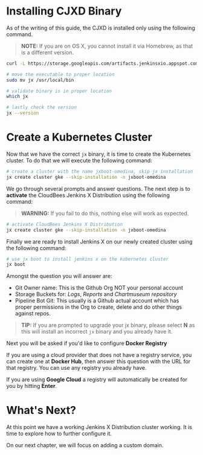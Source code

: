 # Installing CJXD Binary

As of the writing of this guide, the CJXD is installed only using the following command.

> **NOTE:** If you are on OS X, you cannot install it via Homebrew, as that is a different version.

```bash
curl -L https://storage.googleapis.com/artifacts.jenkinsxio.appspot.com/binaries/cjxd/latest/jx-darwin-amd64.tar.gz | tar xzv

# move the executable to proper location
sudo mv jx /usr/local/bin

# validate binary is in proper location
which jx

# lastly check the version
jx --version
```

# Create a Kubernetes Cluster
Now that we have the correct `jx` binary, it is time to create the Kubernetes cluster.  To do that we will execute the following command:

```bash
# create a cluster with the name jxboot-omedina, skip jx installation
jx create cluster gke --skip-installation -n jxboot-omedina
```
We go through several prompts and answer questions.  The next step is to **activate** the CloudBees Jenkins X Distribution using the following command:

> **WARNING:** If you fail to do this, nothing else will work as expected.

```bash
# activate CloudBees Jenkins X Distribution
jx create cluster gke --skip-installation -n jxboot-omedina
```

Finally we are ready to install Jenkins X on our newly created cluster using the following command:

```bash
# use jx boot to install jenkins x on the kubernetes cluster
jx boot
```
Amongst the question you will answer are:

- Git Owner name: This is the Github Org NOT your personal account
- Storage Buckets for: *Logs*, *Reports* and *Chartmuseum repository*
- Pipeline Bot Git: This usually is a Github actual account which has proper permissions in the Org to create, delete and do other things against repos.

> **TIP:** If you are prompted to upgrade your jx binary, please select **N** as this will install an incorrect `jx` binary and you already have it.

Next you will be asked if you'd like to configure **Docker Registry**

If you are using a cloud provider that does not have a registry service, you can create one at **Docker Hub**, then answer this question with the URL for that registry.  You can use any registry you already have.

If you are using **Google Cloud** a registry will automatically be created for you by hitting **Enter**.

# What's Next?
At this point we have a working Jenkins X Distribution cluster working.  It is time to explore how to further configure it.

On our next chapter, we will focus on adding a custom domain.